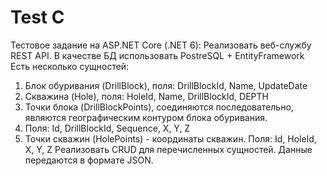 # Test C
Тестовое задание на ASP.NET Core (.NET 6):
Реализовать веб-службу REST API. В качестве БД использовать PostreSQL + EntityFramework Есть несколько сущностей:
1.	Блок обуривания (DrillBlock), поля: DrillBlockId, Name, UpdateDate
2.	Скважина (Hole), поля: HoleId, Name, DrillBlockId, DEPTH
3.	Точки блока (DrillBlockPoints), соединяются последовательно, являются географическим контуром блока обуривания.
4.	Поля: Id, DrillBlockId, Sequence, X, Y, Z
5.	Точки скважин (HolePoints) - координаты скважин. Поля: Id, HoleId, X, Y, Z
Реализовать CRUD для перечисленных сущностей. Данные передаются в формате JSON.
